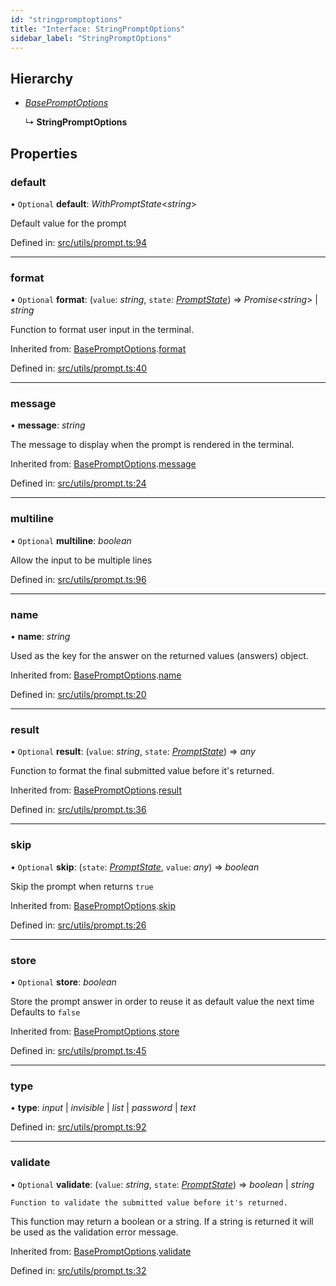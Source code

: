 ```yaml
---
id: "stringpromptoptions"
title: "Interface: StringPromptOptions"
sidebar_label: "StringPromptOptions"
---
```


## Hierarchy

* [*BasePromptOptions*](basepromptoptions.md)

  ↳ **StringPromptOptions**

## Properties

### default

• `Optional` **default**: *WithPromptState*<*string*\>

Default value for the prompt

Defined in: [src/utils/prompt.ts:94](https://github.com/saojs/sao/blob/7f66560/src/utils/prompt.ts#L94)

___

### format

• `Optional` **format**: (`value`: *string*, `state`: [*PromptState*](promptstate.md)) => *Promise*<*string*\> \| *string*

Function to format user input in the terminal.

Inherited from: [BasePromptOptions](basepromptoptions.md).[format](basepromptoptions.md#format)

Defined in: [src/utils/prompt.ts:40](https://github.com/saojs/sao/blob/7f66560/src/utils/prompt.ts#L40)

___

### message

• **message**: *string*

The message to display when the prompt is rendered in the terminal.

Inherited from: [BasePromptOptions](basepromptoptions.md).[message](basepromptoptions.md#message)

Defined in: [src/utils/prompt.ts:24](https://github.com/saojs/sao/blob/7f66560/src/utils/prompt.ts#L24)

___

### multiline

• `Optional` **multiline**: *boolean*

Allow the input to be multiple lines

Defined in: [src/utils/prompt.ts:96](https://github.com/saojs/sao/blob/7f66560/src/utils/prompt.ts#L96)

___

### name

• **name**: *string*

Used as the key for the answer on the returned values (answers) object.

Inherited from: [BasePromptOptions](basepromptoptions.md).[name](basepromptoptions.md#name)

Defined in: [src/utils/prompt.ts:20](https://github.com/saojs/sao/blob/7f66560/src/utils/prompt.ts#L20)

___

### result

• `Optional` **result**: (`value`: *string*, `state`: [*PromptState*](promptstate.md)) => *any*

Function to format the final submitted value before it's returned.

Inherited from: [BasePromptOptions](basepromptoptions.md).[result](basepromptoptions.md#result)

Defined in: [src/utils/prompt.ts:36](https://github.com/saojs/sao/blob/7f66560/src/utils/prompt.ts#L36)

___

### skip

• `Optional` **skip**: (`state`: [*PromptState*](promptstate.md), `value`: *any*) => *boolean*

Skip the prompt when returns `true`

Inherited from: [BasePromptOptions](basepromptoptions.md).[skip](basepromptoptions.md#skip)

Defined in: [src/utils/prompt.ts:26](https://github.com/saojs/sao/blob/7f66560/src/utils/prompt.ts#L26)

___

### store

• `Optional` **store**: *boolean*

Store the prompt answer in order to reuse it as default value the next time
Defaults to `false`

Inherited from: [BasePromptOptions](basepromptoptions.md).[store](basepromptoptions.md#store)

Defined in: [src/utils/prompt.ts:45](https://github.com/saojs/sao/blob/7f66560/src/utils/prompt.ts#L45)

___

### type

• **type**: *input* \| *invisible* \| *list* \| *password* \| *text*

Defined in: [src/utils/prompt.ts:92](https://github.com/saojs/sao/blob/7f66560/src/utils/prompt.ts#L92)

___

### validate

• `Optional` **validate**: (`value`: *string*, `state`: [*PromptState*](promptstate.md)) => *boolean* \| *string*

	Function to validate the submitted value before it's returned.
 This function may return a boolean or a string.
 If a string is returned it will be used as the validation error message.

Inherited from: [BasePromptOptions](basepromptoptions.md).[validate](basepromptoptions.md#validate)

Defined in: [src/utils/prompt.ts:32](https://github.com/saojs/sao/blob/7f66560/src/utils/prompt.ts#L32)
